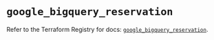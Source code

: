 # `google_bigquery_reservation`

Refer to the Terraform Registry for docs: [`google_bigquery_reservation`](https://registry.terraform.io/providers/hashicorp/google/6.41.0/docs/resources/bigquery_reservation).
